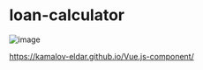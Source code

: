 # loan-calculator

![image](https://github.com/kamalov-eldar/Vue.js-component/blob/master/docs/img/screen.jpg)

https://kamalov-eldar.github.io/Vue.js-component/
